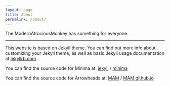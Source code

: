 ```yaml
---
layout: page
title: About
permalink: /about/
---
```


The ModernAtrociousMonkey has something for everyone. 

---

This website is based on Jekyll theme. You can find out more info about customizing your Jekyll theme, as well as basic Jekyll usage documentation at [jekyllrb.com](https://jekyllrb.com/)

You can find the source code for Minima at:
[jekyll][jekyll-organization] /
[minima](https://github.com/jekyll/minima)

You can find the source code for Arrowheads at:
[MAM][MAM-organization] /
[MAM.github.io](https://github.com/modernatrociousmonkey/modernatrociousmonkey.github.io)


[MAM-organization]: https://github.com/modernatrociousmonkey
[jekyll]: https://github.com/jekyll/jekyll
[jekyll-organization]: https://github.com/jekyll